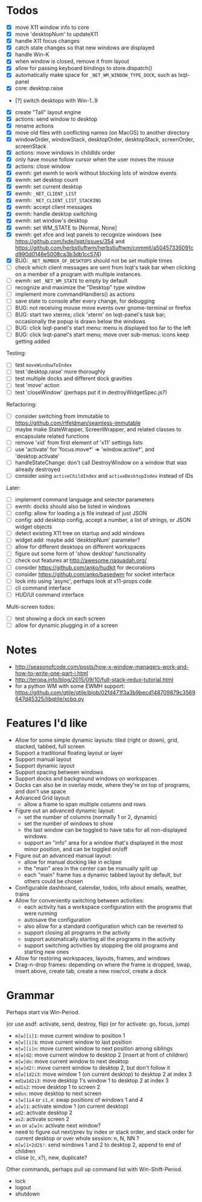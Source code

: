 # Todos

* [x] move X11 window info to core
* [x] move 'desktopNum' to updateX11
* [x] handle X11 focus changes
* [x] catch state changes so that new windows are displayed
* [x] handle Win-K
* [x] when window is closed, remove it from layout
* [x] allow for passing keyboard bindings to store.dispatch()
* [x] automatically make space for `_NET_WM_WINDOW_TYPE_DOCK`, such as lxqt-panel
* [x] core: desktop.raise
* [?] switch desktops with Win-1..9
* [x] create "Tall" layout engine
* [x] actions: send window to desktop
* [x] rename actions
* [x] move old files with conflicting names (on MacOS) to another directory
* [x] windowOrder, windowStack, desktopOrder, desktopStack, screenOrder, screenStack
* [x] actions: move windows in childIds order
* [x] only have mouse follow cursor when the user moves the mouse
* [x] actions: close window
* [x] ewmh: get ewmh to work without blocking lots of window events
* [x] ewmh: set desktop count
* [x] ewmh: set current desktop
* [x] ewmh: `_NET_CLIENT_LIST`
* [x] ewmh: `_NET_CLIENT_LIST_STACKING`
* [x] ewmh: accept client messages
* [x] ewmh: handle desktop switching
* [x] ewmh: set window's desktop
* [x] ewmh: set WM_STATE to [Normal, None]
* [x] ewmh: get xfce and lxqt panels to recognize windows (see <https://github.com/lxde/lxqt/issues/354> and <https://github.com/herbstluftwm/herbstluftwm/commit/a50457335091cd990d0146e5008ca3b3db1cc574>)
* [x] BUG: `_NET_NUMBER_OF_DESKTOPS` should not be set multiple times
* [ ] check which client messages are sent from lxqt's task bar when clicking on a member of a program with multiple instances.
* [ ] ewmh: set `_NET_WM_STATE` to empty by default
* [ ] recognize and maximize the "Desktop" type window
* [ ] implement more commandHandlers() as actions
* [ ] save state to console after every change, for debugging
* [ ] BUG: not receiving mouse move events over gnome-terminal or firefox
* [ ] BUG: start two xterms; click 'xterm' on lxqt-panel's task bar; occasionally the popup is drawn below the windows
* [ ] BUG: click lxqt-panel's start menu: menu is displayed too far to the left
* [ ] BUG: click lxqt-panel's start menu; move over sub-menus: icons keep getting added

Testing:
* [ ] test `moveWindowToIndex`
* [ ] test 'desktop.raise' more thoroughly
* [ ] test multiple docks and different dock gravities
* [ ] test 'move' action
* [ ] test 'closeWindow' (perhaps put it in destroyWidgetSpec.js?)

Refactoring:
* [ ] consider switching from Immutable to <https://github.com/rtfeldman/seamless-immutable>
* [ ] maybe make StateWrapper, ScreenWrapper, and related classes to encapsulate related functions
* [ ] remove 'xid' from first element of 'x11' settings lists
* [ ] use 'activate' for 'focus.move*' => 'window.active*', and 'desktop.activate'
* [ ] handleStateChange: don't call DestroyWindow on a window that was already destroyed
* [ ] consider using `activeChildIndex` and `activeDesktopIndex` instead of IDs

Later:
* [ ] implement command language and selector parameters
* [ ] ewmh: docks should also be listed in windows
* [ ] config: allow for loading a js file instead of just JSON
* [ ] config: add desktop config, accept a number, a list of strings, or JSON widget objects
* [ ] detect existing X11 tree on startup and add windows
* [ ] widget.add: maybe add 'desktopNum' parameter?
* [ ] allow for different desktops on different workspaces
* [ ] figure out some form of 'show desktop' functionality
* [ ] check out features at <http://awesome.naquadah.org/>
* [ ] consider <https://github.com/anko/hudkit> for decorations
* [ ] consider <https://github.com/anko/basedwm> for socket interface
* [ ] look into using 'async', perhaps look at x11-props code
* [ ] cli command interface
* [ ] HUD/UI command interface

Multi-screen todos:
* [ ] test showing a dock on each screen
* [ ] allow for dynamic plugging in of a screen

# Notes

* <http://seasonofcode.com/posts/how-x-window-managers-work-and-how-to-write-one-part-i.html>
* <http://teropa.info/blog/2015/09/10/full-stack-redux-tutorial.html>
* for a python WM with some EWMH support: <https://github.com/qtile/qtile/blob/02fd471f3a3b9becd148709879c3569647d45325/libqtile/xcbq.py>

# Features I'd like

* Allow for some simple dynamic layouts: tiled (right or down), grid, stacked, tabbed, full screen
* Support a traditional floating layout or layer
* Support manual layout
* Support dynamic layout
* Support spacing between windows
* Support docks and background windows on workspaces
* Docks can also be in overlay mode, where they're on top of programs, and don't use space
* Advanced Grid layout:
	* allow a frame to span multiple columns and rows
* Figure out an advanced dynamic layout:
	* set the number of columns (normally 1 or 2, dynamic)
	* set the number of windows to show
	* the last window can be toggled to have tabs for all non-displayed windows
	* support an "info" area for a window that's displayed in the most minor position, and can be toggled on/off
* Figure out an advanced manual layout:
	* allow for manual docking like in eclipse
	* the "main" area in the center can be manually split up
	* each "main" frame has a dynamic tabbed layout by default, but others could be chosen
* Configurable dashboard, calendar, todos, info about emails, weather, trains
* Allow for conveniently switching between activities:
	* each activity has a workspace configuration with the programs that were running
	* autosave the configuration
	* also allow for a standard configuration which can be reverted to
	* support closing all programs in the activity
	* support automatically starting all the programs in the activity
	* support switching activities by stopping the old programs and starting new ones
* Allow for restoring workspaces, layouts, frames, and windows
* Drag-n-drop frames: depending on where the frame is dropped, swap, insert above, create tab, create a new row/col, create a dock

# Grammar

Perhaps start via Win-Period.

(or use asdf: activate, send, destroy, flip)
(or for activate: go, focus, jump)

* `m[w][i]1`: move current window to position 1
* `m[w][i]$`: move current window to last position
* `m[w][i]n`: move current window to next position among siblings
* `m[w]d2`: move current window to desktop 2 (insert at front of children)
* `m[w]dn`: move current window to next desktop
* `m[w]d2!`: move current window to desktop 2, but don't follow it
* `m[w]1d2i3`: move window 1 (on current desktop) to desktop 2 at index 3
* `md1w1d2i3`: move desktop 1's window 1 to desktop 2 at index 3
* `md1s2`: move desktop 1 to screen 2
* `mdsn`: move desktop to next screen
* `s[w]1i4` or `s1,4`: swap positions of windows 1 and 4
* `a[w]1`: activate window 1 (on current desktop)
* `ad2`: activate desktop 2
* `as2`: activate screen 2
* `an` or `a[w]n`: activate next window?
* need to figure out next/prev by index or stack order, and stack order for current desktop or over whole session: n, N, NN ?
* `m[w]1+2d2$!`: send windows 1 and 2 to desktop 2, append to end of children
* close (c, x?), new, duplicate?

Other commands, perhaps pull up command list with Win-Shift-Period.

* lock
* logout
* shutdown
